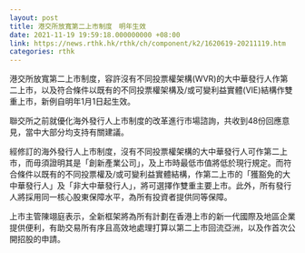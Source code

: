 ```yaml
---
layout: post
title: 港交所放寬第二上市制度　明年生效
date: 2021-11-19 19:59:18.000000000 +08:00
link: https://news.rthk.hk/rthk/ch/component/k2/1620619-20211119.htm
categories: rthk
---
```


港交所放寬第二上市制度，容許沒有不同投票權架構(WVR)的大中華發行人作第二上市，以及符合條件以既有的不同投票權架構及/或可變利益實體(VIE)結構作雙重上市，新例自明年1月1日起生效。

聯交所之前就優化海外發行人上市制度的改革進行市場諮詢，共收到48份回應意見，當中大部分均支持有關建議。

經修訂的海外發行人上市制度，沒有不同投票權架構的大中華發行人可作第二上市，而毋須證明其是「創新產業公司」，及上市時最低市值將低於現行規定。而符合條件以既有的不同投票權及/或可變利益實體結構，作第二上市的「獲豁免的大中華發行人」及「非大中華發行人」，將可選擇作雙重主要上市。此外，所有發行人將採用同一核心股東保障水平，為所有投資者提供同等保障。

上市主管陳翊庭表示，全新框架將為所有計劃在香港上市的新一代國際及地區企業提供便利，有助交易所有序且高效地處理打算以第二上市回流亞洲，以及作首次公開招股的申請。
